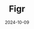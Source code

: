 ---  
layout: startup_page  
title: "Figr"  
id: "figr.design"  
permalink: "/figrfigr.design10092024/"  
website: "https://figr.design/"  
funding_round: "Series A"  
funding_amount: "$2.25M"  
investors: "Kalaari Capital, Antler, Golden Sparrow, several angel investors"  
about: "Figr is an AI-based product design startup that helps product teams create high-quality UI/UX designs. It streamlines the design process by automating repetitive tasks and rapid prototyping, allowing designers to focus on creative work and shortening design timelines. Figr has over 75,000 signups and has processed over 5 lakh queries."  
markets: "AI, UI/UX Design, Information Technology, Product Design"  
hq: "Bengaluru, Karnataka, India"  
founded_year: "2023"  
linkedin: "https://www.linkedin.com/company/figrdesign"  
twitter: "https://twitter.com/figrdesign"  
instagram: ""  
facebook: ""  
crunchbase: "https://www.crunchbase.com/organization/figr-4bb6"  
pitchbook: "https://pitchbook.com/profiles/company/537085-27"  

date_display: "09-Oct-2024"  
date: "2024-10-09"

# SEO Optimization  
meta_title: "Figr - Series A Funding ($2.25M)"  
meta_description: "Figr, Figr is an AI-based product design startup that helps product teams create high-quality UI/UX designs. It streamlines the design process by automating..."  
meta_keywords: "Figr, AI, UI/UX Design, Information Technology, Product Design, Series A funding"  
canonical_url: "https://startup.projectstartups.com/figrfigr.design10092024/"  
---